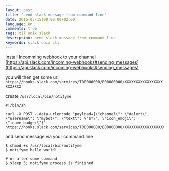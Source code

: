 ```yaml
---
layout: post
title: "send slack message from command line"
date: 2016-03-15T00:00:00+02:00
language: en
comments: true
tags: til unix slack
description: send slack message from command line
keywords: slack unix cli
---
```


Install Incomming webhook to your channel [https://api.slack.com/incoming-webhooks#sending_messages](https://api.slack.com/incoming-webhooks#sending_messages)

you will then get some url `https://hooks.slack.com/services/T00000000/B00000000/XXXXXXXXXXXXXXXXXXXXXXXX`

create `/usr/local/bin/notifyme`

```
#!/bin/sh

curl -X POST --data-urlencode "payload={\"channel\": \"#alert\", \"username\": \"mybot\", \"text\": \"$*\", \"icon_emoji\": \":name_badge:\"}" https://hooks.slack.com/services/T00000000/B00000000/XXXXXXXXXXXXXXXXXXXXXXXX
```

and send message via your command line

```
$ chmod +x /usr/local/bin/notifyme
$ notifyme hello world!

# or after some command
$ sleep 5; notifyme process is finished
```
